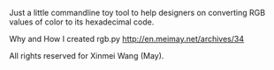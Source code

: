 Just a little commandline toy tool to help designers on converting RGB values of color to its hexadecimal code.


Why and How I created rgb.py
http://en.meimay.net/archives/34

All rights reserved for Xinmei Wang (May).
